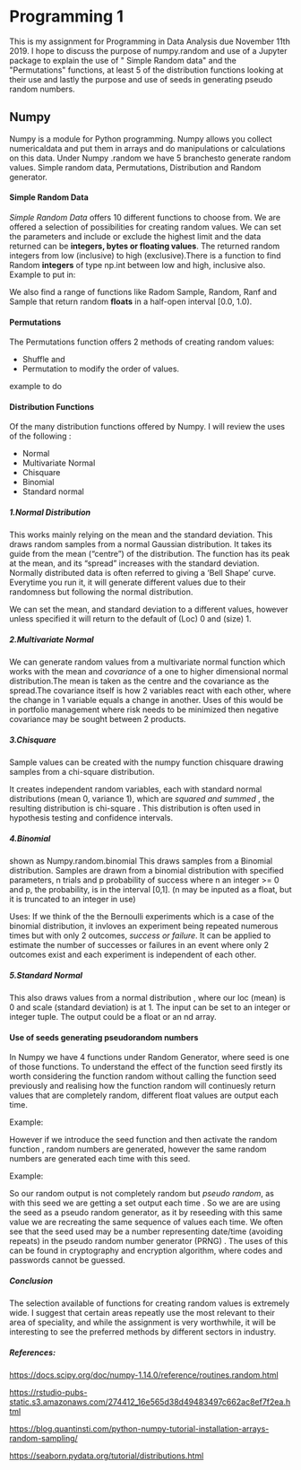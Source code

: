 # Programming 1
This is my assignment for Programming in Data Analysis due November 11th 2019. I hope to discuss the purpose of numpy.random and use of a Jupyter package to explain the use of " Simple Random data" and the "Permutations" functions, at least 5 of the distribution functions looking at their use and lastly the purpose and use of seeds in generating  pseudo random numbers.



## Numpy
Numpy is a module for Python programming. Numpy allows you collect numericaldata and put them in arrays and do manipulations or calculations on this data. 
Under Numpy .random we have 5 branchesto generate random values. Simple random data, Permutations, Distribution and Random generator.


#### Simple Random Data
*Simple Random Data* offers 10 different functions to choose from. We are offered a selection of possibilities for creating random values. We can set the parameters and include or exclude the highest limit and the data returned can be **integers, bytes or floating values**.
The returned random integers from low (inclusive) to high (exclusive).There is a  function  to find Random **integers** of type np.int between low and high, inclusive also.
Example to put in:

 We also find a range of functions like  Radom Sample, Random, Ranf  and Sample that return random **floats** in a half-open interval [0.0, 1.0). 


#### Permutations
The  Permutations function offers 2 methods of creating random values: 
* Shuffle and 
* Permutation 
to modify the order of values.

example to do

#### Distribution Functions
Of the many distribution functions offered by Numpy. I will review the uses of the  following :
* Normal
* Multivariate Normal
* Chisquare
* Binomial
* Standard normal


##### 1.Normal Distribution
This works mainly relying on the mean and the standard deviation. This draws random samples from a normal Gaussian distribution. It takes its guide from the mean (“centre”) of the distribution. The function has its peak at the mean, and its “spread” increases with the standard deviation.
Normally distributed data is often referred to giving a ‘Bell Shape’ curve.
Everytime you run it, it will generate different values due to their randomness but  following the normal distribution.

We can  set the mean, and standard deviation to a different values, however unless specified it will return to the default of (Loc) 0 and (size) 1.


##### 2.Multivariate Normal 
We  can generate random values from   a multivariate normal function which  works with the mean and *covariance* of a one to higher dimensional  normal distribution.The mean is taken as the centre and the covariance as the spread.The covariance itself is how 2 variables react with each other, where the change in 1 variable equals a change in another. Uses of this would be in portfolio management where risk needs to be minimized then negative covariance may be sought between 2 products.




##### 3.Chisquare
Sample values can be created with the numpy function chisquare  drawing samples from a chi-square distribution.

It  creates independent random variables, each with standard normal distributions (mean 0, variance 1), which  are  *squared and summed* , the resulting distribution is chi-square  . This distribution is often used in hypothesis testing and confidence intervals.



##### 4.Binomial
shown as Numpy.random.binomial  This draws samples from a Binomial distribution. Samples are drawn from a binomial distribution with specified parameters, n trials and p probability of success where n an integer >= 0 and p, the probability, is in the interval [0,1]. (n may be inputed as a float, but it is truncated to an integer in use)

Uses: If we think of the the Bernoulli experiments which is a case of the binomial distribution, it invloves  an experiment being repeated numerous times but with only 2 outcomes, *success or failure*. It can be applied to estimate the number of successes or failures in  an event where only 2 outcomes exist and each experiment is independent of each other.

##### 5.Standard Normal
This  also draws values from a normal distribution , where our loc (mean) is 0 and  scale (standard deviation) is at 1. The input can be  set  to an integer or integer tuple. The output could be a float or an nd array.




#### Use of seeds generating pseudorandom numbers 
In Numpy we have 4 functions under Random Generator, where seed is one of those functions.
To understand the effect of the function seed firstly its worth considering the function random without calling the function seed previously and realising how the function random will continuesly return  values  that are completely random,  different float values are output each time.

Example:

However if we introduce the seed function and then activate  the random function , random numbers are generated, however the same random numbers are generated each time with this seed.

Example:


So our random output is not completely random but *pseudo random*, as with this seed we are getting a set output each time .
So we are are using the seed as a pseudo random generator, as it by reseeding with this same value we are recreating the same sequence of values each time.
We often see that the seed used may be  a number representing date/time (avoiding repeats) in  the pseudo random number generator (PRNG) .
The uses of this can be found in cryptography and encryption algorithm, where codes and passwords cannot be guessed.


##### Conclusion
The selection available of functions  for creating random values is extremely wide. I suggest that certain areas repeatly use the  most relevant to their area of speciality, and while the assignment is very worthwhile, it will be interesting to see the preferred methods by different sectors in industry.


##### References:
https://docs.scipy.org/doc/numpy-1.14.0/reference/routines.random.html

https://rstudio-pubs-static.s3.amazonaws.com/274412_16e565d38d49483497c662ac8ef7f2ea.html

https://blog.quantinsti.com/python-numpy-tutorial-installation-arrays-random-sampling/

https://seaborn.pydata.org/tutorial/distributions.html

